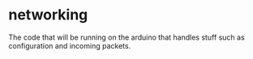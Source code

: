 # networking
The code that will be running on the arduino that handles stuff such as configuration and incoming packets.

